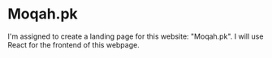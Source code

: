 # Moqah.pk
I'm assigned to create a landing page for this website: "Moqah.pk". I will use React for the frontend of this webpage.
